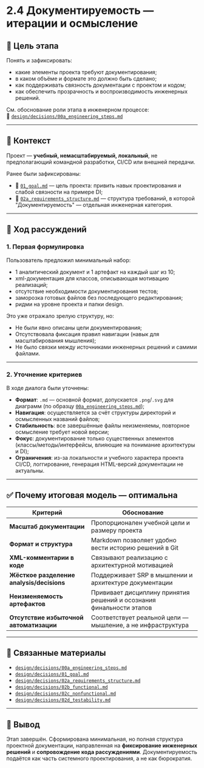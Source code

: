 # 2.4 Документируемость — итерации и осмысление

## 🧭 Цель этапа

Понять и зафиксировать:
- какие элементы проекта требуют документирования;
- в каком объёме и формате это должно быть сделано;
- как поддерживать связность документации с проектом и кодом;
- как обеспечить прозрачность и воспроизводимость инженерных решений.

См. обоснование роли этапа в инженерном процессе:  
📄 [`design/decisions/00a_engineering_steps.md`](../decisions/00a_engineering_steps.md)

---

## 📌 Контекст

Проект — **учебный, немасштабируемый, локальный**, не предполагающий командной разработки, CI/CD или внешней передачи.

Ранее были зафиксированы:  
- 📄 [`01_goal.md`](../decisions/01_goal.md) — цель проекта: привить навык проектирования и слабой связности на примере DI;  
- 📄 [`02a_requirements_structure.md`](../decisions/02a_requirements_structure.md) — структура требований, в которой "Документируемость" — отдельная инженерная категория.

---

## 🧱 Ход рассуждений

### 1. Первая формулировка

Пользователь предложил минимальный набор:

- 1 аналитический документ и 1 артефакт на каждый шаг из 10;
- xml-документация для классов, описывающая мотивацию реализаций;
- отсутствие необходимости документирования тестов;
- заморозка готовых файлов без последующего редактирования;
- ридми на уровне проекта и папки design.

Это уже отражало зрелую структуру, но:

- Не были явно описаны цели документирования;
- Отсутствовала фиксация правил навигации (навык для масштабирования мышления);
- Не было связки между источниками инженерных решений и самими файлами.

---

### 2. Уточнение критериев

В ходе диалога были уточнены:

- **Формат**: `.md` — основной формат, допускается `.png`/`.svg` для диаграмм (по образцу [`00a_engineering_steps.md`](../decisions/00a_engineering_steps.md));
- **Навигация**: осуществляется за счёт структуры директорий и осмысленных названий файлов;
- **Стабильность**: все завершённые файлы неизменяемы, повторное осмысление требует новой версии;
- **Фокус**: документирование только существенных элементов (классы/методы/интерфейсы, влияющие на понимание архитектуры и DI);
- **Ограничения**: из-за локальности и учебного характера проекта CI/CD, логгирование, генерация HTML-версий документации не актуальны.

---

## ✅ Почему итоговая модель — оптимальна

| Критерий                             | Обоснование                                                                 |
|-------------------------------------|------------------------------------------------------------------------------|
| **Масштаб документации**            | Пропорционален учебной цели и размеру проекта                              |
| **Формат и структура**              | Markdown позволяет удобно вести историю решений в Git                      |
| **XML-комментарии в коде**          | Связывают реализацию с архитектурной мотивацией                            |
| **Жёсткое разделение analysis/decisions** | Поддерживает SRP в мышлении и архитектуре документации                     |
| **Неизменяемость артефактов**       | Прививает дисциплину принятия решений и осознания финальности этапов       |
| **Отсутствие избыточной автоматизации** | Соответствует реальной цели — мышление, а не инфраструктура                |

---

## 📎 Связанные материалы

- [`design/decisions/00a_engineering_steps.md`](../decisions/00a_engineering_steps.md)
- [`design/decisions/01_goal.md`](../decisions/01_goal.md)
- [`design/decisions/02a_requirements_structure.md`](../decisions/02a_requirements_structure.md)
- [`design/decisions/02b_functional.md`](../decisions/02b_functional.md)
- [`design/decisions/02c_nonfunctional.md`](../decisions/02c_nonfunctional.md)
- [`design/decisions/02d_testability.md`](../decisions/02d_testability.md)

---

## 🏁 Вывод

Этап завершён. Сформирована минимальная, но полная структура проектной документации, направленная на **фиксирование инженерных решений** и **сопровождение кода рассуждениями**. Документируемость подаётся как часть системного проектирования, а не как бюрократия.

